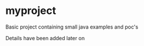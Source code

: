 # myproject
Basic project containing small java examples and poc's

Details have been added later on
